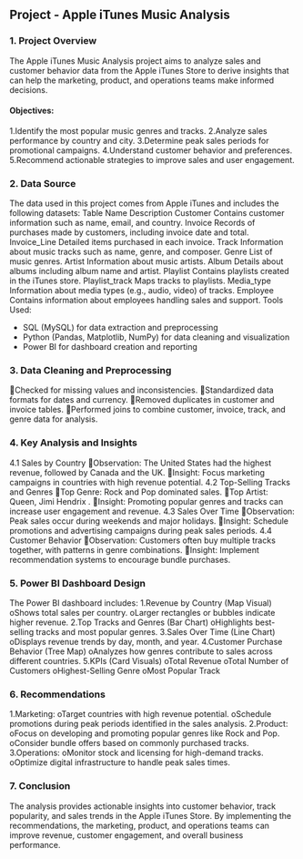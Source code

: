 ## Project  - Apple iTunes Music Analysis 

### 1. Project Overview
The Apple iTunes Music Analysis project aims to analyze sales and customer behavior data from the Apple iTunes Store to derive insights that can help the marketing, product, and operations teams make informed decisions.
#### Objectives: 
1.Identify the most popular music genres and tracks. 
2.Analyze sales performance by country and city. 
3.Determine peak sales periods for promotional campaigns.
4.Understand customer behavior and preferences.
5.Recommend actionable strategies to improve sales and user engagement.

### 2. Data Source
The data used in this project comes from Apple iTunes and includes the following datasets:
Table Name	Description
Customer	Contains customer information such as name, email, and country.
Invoice	Records of purchases made by customers, including invoice date and total.
Invoice_Line	Detailed items purchased in each invoice.
Track	Information about music tracks such as name, genre, and composer.
Genre	List of music genres.
Artist	Information about music artists.
Album	Details about albums including album name and artist.
Playlist	Contains playlists created in the iTunes store.
Playlist_track	Maps tracks to playlists.
Media_type	Information about media types (e.g., audio, video) of tracks.
Employee	Contains information about employees handling sales and support.
Tools Used:
- SQL (MySQL) for data extraction and preprocessing
- Python (Pandas, Matplotlib, NumPy) for data cleaning and visualization
- Power BI for dashboard creation and reporting

### 3. Data Cleaning and Preprocessing
Checked for missing values and inconsistencies.
Standardized data formats for dates and currency.
Removed duplicates in customer and invoice tables.
Performed joins to combine customer, invoice, track, and genre data for analysis.

### 4. Key Analysis and Insights
4.1 Sales by Country
Observation: The United States had the highest revenue, followed by Canada and the UK.
Insight: Focus marketing campaigns in countries with high revenue potential.
4.2 Top-Selling Tracks and Genres
Top Genre: Rock and Pop dominated sales.
Top Artist: Queen, Jimi Hendrix .
Insight: Promoting popular genres and tracks can increase user engagement and revenue.
4.3 Sales Over Time
Observation: Peak sales occur during weekends and major holidays.
Insight: Schedule promotions and advertising campaigns during peak sales periods.
4.4 Customer Behavior
Observation: Customers often buy multiple tracks together, with patterns in genre combinations.
Insight: Implement recommendation systems to encourage bundle purchases.

### 5. Power BI Dashboard Design
The Power BI dashboard includes:
1.Revenue by Country (Map Visual)
oShows total sales per country.
oLarger rectangles or bubbles indicate higher revenue.
2.Top Tracks and Genres (Bar Chart)
oHighlights best-selling tracks and most popular genres.
3.Sales Over Time (Line Chart)
oDisplays revenue trends by day, month, and year.
4.Customer Purchase Behavior (Tree Map)
oAnalyzes how genres contribute to sales across different countries.
5.KPIs (Card Visuals)
oTotal Revenue
oTotal Number of Customers
oHighest-Selling Genre
oMost Popular Track

### 6. Recommendations
1.Marketing:
oTarget countries with high revenue potential.
oSchedule promotions during peak periods identified in the sales analysis.
2.Product:
oFocus on developing and promoting popular genres like Rock and Pop.
oConsider bundle offers based on commonly purchased tracks.
3.Operations:
oMonitor stock and licensing for high-demand tracks.
oOptimize digital infrastructure to handle peak sales times.

### 7. Conclusion
The analysis provides actionable insights into customer behavior, track popularity, and sales trends in the Apple iTunes Store. By implementing the recommendations, the marketing, product, and operations teams can improve revenue, customer engagement, and overall business performance.
